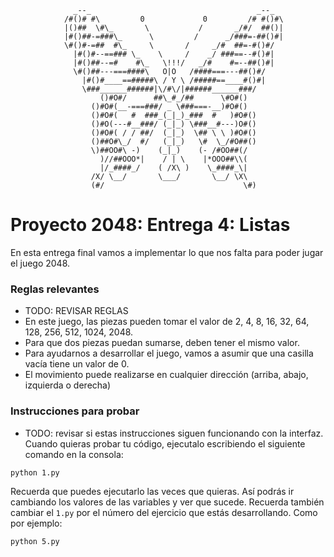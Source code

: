                   _--_                                     _--_
                /#()# #\         0             0         /# #()#\
                |()##  \#\_       \           /       _/#/  ##()|
                |#()##-=###\_      \         /      _/###=-##()#|
                \#()#-=##  #\_     \       /     _/#  ##=-#()#/
                  |#()#--==### \_    \     /    _/ ###==--#()#|
                  |#()##--=#    #\_   \!!!/   _/#    #=--##()#|
                  \#()##---===####\   O|O   /####===---##()#/
                    |#()#____==#####\ / Y \ /#####==____#()#|
                    \###______######|\/#\/|######______###/
                        ()#O#/      ##\_#_/##      \#O#()
                      ()#O#(__-===###/ _ \###===-__)#O#()
                      ()#O#(   #  ###_(_|_)_###  #   )#O#()
                      ()#O(---#__###/ (_|_) \###__#---)O#()
                      ()#O#( / / ##/  (_|_)  \## \ \ )#O#()
                      ()##O#\_/  #/   (_|_)   \#  \_/#O##()
                      \)##OO#\ -)    (_|_)    (- /#OO##(/
                        )//##OOO*|    / | \    |*OOO##\\(
                        |/_####_/    ( /X\ )    \_####_\|
                      /X/ \__/       \___/       \__/ \X\
                      (#/                               \#)

# Proyecto 2048: Entrega 4: Listas       

En esta entrega final vamos a implementar lo que nos falta para poder jugar el juego 2048.

### Reglas relevantes 
- TODO: REVISAR REGLAS
- En este juego, las piezas pueden tomar el valor de 2, 4, 8, 16, 32, 64, 128, 256, 512, 1024, 2048.
- Para que dos piezas puedan sumarse, deben tener el mismo valor.
- Para ayudarnos a desarrollar el juego, vamos a asumir que una casilla vacía tiene un valor de 0.
- El movimiento puede realizarse en cualquier dirección (arriba, abajo, izquierda o derecha)

### Instrucciones para probar
- TODO: revisar si estas instrucciones siguen funcionando con la interfaz.
Cuando quieras probar tu código, ejecutalo escribiendo el siguiente comando en la consola:
```
python 1.py
```
Recuerda que puedes ejecutarlo las veces que quieras. Así podrás ir cambiando los valores de las variables y ver que sucede.
Recuerda también cambiar el `1.py` por el número del ejercicio que estás desarrollando. Como por ejemplo:

```
python 5.py
```
